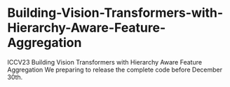 # Building-Vision-Transformers-with-Hierarchy-Aware-Feature-Aggregation
ICCV23 Building Vision Transformers with Hierarchy Aware Feature Aggregation
We preparing to release the complete code before December 30th.

